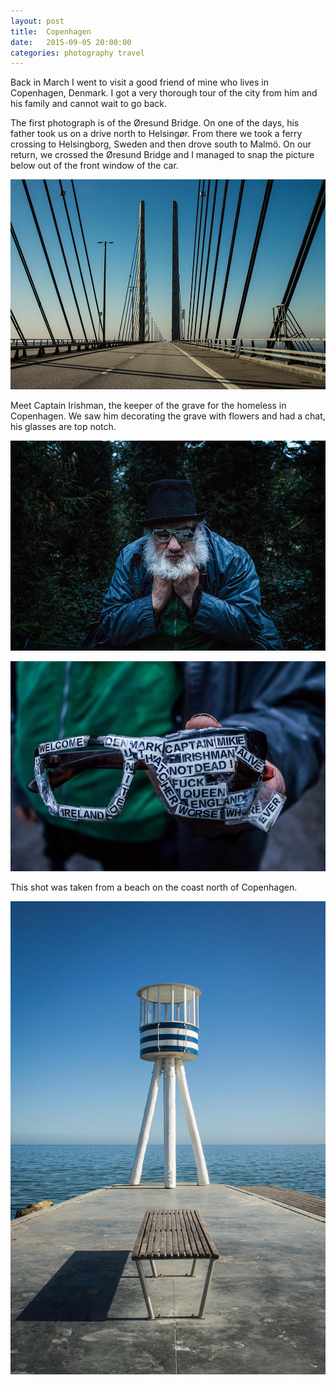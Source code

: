 ```yaml
---
layout: post
title:  Copenhagen
date:   2015-09-05 20:00:00
categories: photography travel
---
```


Back in March I went to visit a good friend of mine who lives in Copenhagen, Denmark. I got a very thorough tour of the city from him and his family and cannot wait to go back.

The first photograph is of the Øresund Bridge. On one of the days, his father took us on a drive north to Helsingør. From there we took a ferry crossing to Helsingborg, Sweden and then drove south to Malmö. On our return, we crossed the Øresund Bridge and I managed to snap the picture below out of the front window of the car.

![Bridge](/images/copenhagen/bridge.jpg)

Meet Captain Irishman, the keeper of the grave for the homeless in Copenhagen. We saw him decorating the grave with flowers and had a chat, his glasses are top notch.

![Captain Irishman](/images/copenhagen/captain-irishman.jpg)

![Captain Irishman's glasses](/images/copenhagen/glasses.jpg)

This shot was taken from a beach on the coast north of Copenhagen.

![Beach](/images/copenhagen/beach.jpg)
